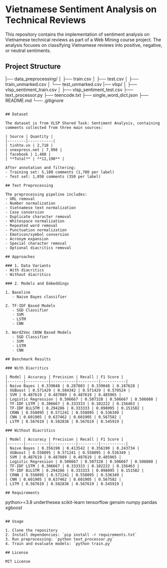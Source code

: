 # Vietnamese Sentiment Analysis on Technical Reviews

This repository contains the implementation of sentiment analysis on Vietnamese technical reviews as part of a Web Mining course project. The analysis focuses on classifying Vietnamese reviews into positive, negative, or neutral sentiments.

## Project Structure 

|── data_preprocessing/
│ ├── train.csv
│ ├── test.csv
│ ├── train_unmarked.csv
│ └── test_unmarked.csv
|── vlsp/
│ ├── vlsp_sentiment_train.csv
│ ├── vlsp_sentiment_test.csv
├── text_processor.py
├── teencode.txt
├── single_word_dict.json
├── README.md
└── .gitignore
```

## Dataset

The dataset is from VLSP Shared Task: Sentiment Analysis, containing comments collected from three main sources:

| Source | Quantity |
|--------|-----------|
| tinhte.vn | 2,710 |
| vnexpress.net | 7,998 |
| facebook | 1,488 |
| **Total** | **12,190** |

After annotation and filtering:
- Training set: 5,100 comments (1,700 per label)
- Test set: 1,050 comments (350 per label)

## Text Preprocessing

The preprocessing pipeline includes:
- URL removal
- Number normalization
- Vietnamese text normalization
- Case conversion
- Duplicate character removal
- Whitespace normalization
- Repeated word removal
- Punctuation normalization
- Emoticon/symbol conversion
- Acronym expansion
- Special character removal
- Optional diacritics removal

## Approaches

### 1. Data Variants
- With diacritics
- Without diacritics

### 2. Models and Embeddings

1. Baseline
   - Naive Bayes classifier

2. TF-IDF Based Models
   - SGD Classifier
   - SVM
   - LSTM
   - CNN

3. Word2Vec CBOW Based Models
   - SGD Classifier
   - SVM
   - LSTM
   - CNN

## Benchmark Results

### With Diacritics

| Model | Accuracy | Precision | Recall | F1 Score |
|-------|----------|-----------|---------|-----------|
| Naive Bayes | 0.339048 | 0.287803 | 0.339048 | 0.187628 |
| XGBoost | 0.571429 | 0.584342 | 0.571429 | 0.570524 |
| SVM | 0.487619 | 0.487089 | 0.487619 | 0.485965 |
| Logistic Regression | 0.506667 | 0.507328 | 0.506667 | 0.506800 |
| TF-IDF LSTM | 0.306667 | 0.333333 | 0.102222 | 0.156463 |
| TF-IDF BiLSTM | 0.294286 | 0.333333 | 0.098095 | 0.151582 |
| CRNN | 0.558095 | 0.571241 | 0.558095 | 0.536349 |
| CNN | 0.601905 | 0.637462 | 0.601905 | 0.567582 |
| LSTM | 0.567619 | 0.582836 | 0.567619 | 0.545919 |

### Without Diacritics

| Model | Accuracy | Precision | Recall | F1 Score |
|-------|----------|-----------|---------|-----------|
| Naive Bayes | 0.356190 | 0.413542 | 0.356190 | 0.243734 |
| XGBoost | 0.558095 | 0.571241 | 0.558095 | 0.536349 |
| SVM | 0.487619 | 0.487089 | 0.487619 | 0.485965 |
| Logistic Regression | 0.506667 | 0.507328 | 0.506667 | 0.506800 |
| TF-IDF LSTM | 0.306667 | 0.333333 | 0.102222 | 0.156463 |
| TF-IDF BiLSTM | 0.294286 | 0.333333 | 0.098095 | 0.151582 |
| CRNN | 0.558095 | 0.571241 | 0.558095 | 0.536349 |
| CNN | 0.601905 | 0.637462 | 0.601905 | 0.567582 |
| LSTM | 0.567619 | 0.582836 | 0.567619 | 0.545919 |

## Requirements

```
python>=3.8
underthesea
scikit-learn
tensorflow
gensim
numpy
pandas
xgboost
```

## Usage

1. Clone the repository
2. Install dependencies: `pip install -r requirements.txt`
3. Run preprocessing: `python text_processor.py`
4. Train and evaluate models: `python train.py`

## License

MIT License